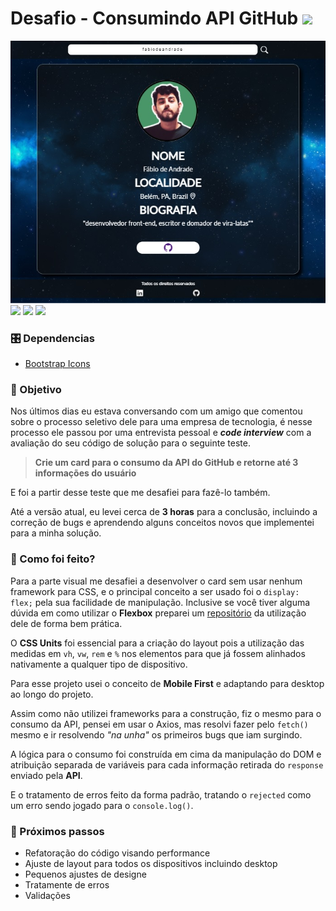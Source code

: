 # Desafio - Consumindo API GitHub ![](https://img.shields.io/badge/GitHub-100000?style=for-the-badge&logo=github&logoColor=white)
 
![appCover](./assets/app.jpg)
![](https://img.shields.io/badge/F%C3%A1bio%20de%20Andrade-GitHub-green) ![](https://img.shields.io/badge/Javascript-Axios-blue) ![](https://img.shields.io/badge/html5-CSS3-brow)
 
### 🎛️ Dependencias
 
- [Bootstrap Icons](https://icons.getbootstrap.com/)
 
### 🎯 Objetivo
Nos últimos dias eu estava conversando com um amigo que comentou sobre o processo seletivo dele para uma empresa de tecnologia, é nesse processo ele passou por uma entrevista pessoal e ***code interview*** com a avaliação do seu código de solução para o seguinte teste.
 
> **Crie um card para o consumo da API do GitHub e retorne até 3 informações do usuário**
 
E foi a partir desse teste que me desafiei para fazê-lo também.
 
Até a versão atual, eu levei cerca de **3 horas** para a conclusão, incluindo a correção de bugs e aprendendo alguns conceitos novos que implementei para a minha solução.
 
 
### 🤯 Como foi feito?
 
Para a parte visual me desafiei a desenvolver o card sem usar nenhum framework para CSS, e o principal conceito a ser usado foi o `display: flex;` pela sua facilidade de manipulação. Inclusive se você tiver alguma dúvida em como utilizar o **Flexbox** preparei um [repositório](https://github.com/fabiodeandrade/Flexbox) da utilização dele de forma bem prática.
 
O **CSS Units** foi essencial para a criação do layout pois a utilização das medidas em `vh`, `vw`, `rem` e `%` nos elementos para que já fossem alinhados nativamente a qualquer tipo de dispositivo.
 
Para esse projeto usei o conceito de **Mobile First** e adaptando para desktop ao longo do projeto.
 
Assim como não utilizei frameworks para a construção, fiz o mesmo para o consumo da API, pensei em usar o Axios, mas resolvi fazer pelo `fetch()` mesmo e ir resolvendo _"na unha"_ os primeiros bugs que iam surgindo.
 
A lógica para o consumo foi construída em cima da manipulação do DOM e atribuição separada de variáveis para cada informação retirada do `response` enviado pela **API**.
 
E o tratamento de erros feito da forma padrão, tratando o `rejected` como um erro sendo jogado para o `console.log()`.
 
 
 
### 🔧 Próximos passos
 
- Refatoração do código visando performance
- Ajuste de layout para todos os dispositivos incluindo desktop
- Pequenos ajustes de designe
- Tratamente de erros
- Validações
 
 

